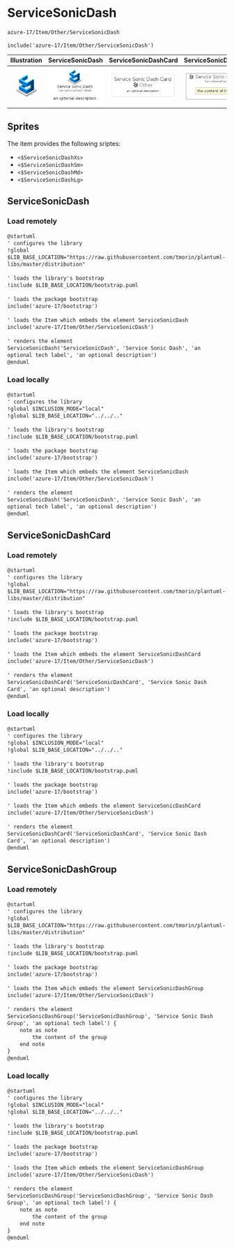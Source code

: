 # ServiceSonicDash


```text
azure-17/Item/Other/ServiceSonicDash
```

```text
include('azure-17/Item/Other/ServiceSonicDash')
```



| Illustration | ServiceSonicDash | ServiceSonicDashCard | ServiceSonicDashGroup |
| :---: | :---: | :---: | :---: |
| ![illustration for Illustration](../../../azure-17/Item/Other/ServiceSonicDash.png) | ![illustration for ServiceSonicDash](../../../azure-17/Item/Other/ServiceSonicDash.Local.png) | ![illustration for ServiceSonicDashCard](../../../azure-17/Item/Other/ServiceSonicDashCard.Local.png) | ![illustration for ServiceSonicDashGroup](../../../azure-17/Item/Other/ServiceSonicDashGroup.Local.png) |



## Sprites
The item provides the following sriptes:

- `<$ServiceSonicDashXs>`
- `<$ServiceSonicDashSm>`
- `<$ServiceSonicDashMd>`
- `<$ServiceSonicDashLg>`





## ServiceSonicDash

### Load remotely
```plantuml
@startuml
' configures the library
!global $LIB_BASE_LOCATION="https://raw.githubusercontent.com/tmorin/plantuml-libs/master/distribution"

' loads the library's bootstrap
!include $LIB_BASE_LOCATION/bootstrap.puml

' loads the package bootstrap
include('azure-17/bootstrap')

' loads the Item which embeds the element ServiceSonicDash
include('azure-17/Item/Other/ServiceSonicDash')

' renders the element
ServiceSonicDash('ServiceSonicDash', 'Service Sonic Dash', 'an optional tech label', 'an optional description')
@enduml
```

### Load locally
```plantuml
@startuml
' configures the library
!global $INCLUSION_MODE="local"
!global $LIB_BASE_LOCATION="../../.."

' loads the library's bootstrap
!include $LIB_BASE_LOCATION/bootstrap.puml

' loads the package bootstrap
include('azure-17/bootstrap')

' loads the Item which embeds the element ServiceSonicDash
include('azure-17/Item/Other/ServiceSonicDash')

' renders the element
ServiceSonicDash('ServiceSonicDash', 'Service Sonic Dash', 'an optional tech label', 'an optional description')
@enduml
```

## ServiceSonicDashCard

### Load remotely
```plantuml
@startuml
' configures the library
!global $LIB_BASE_LOCATION="https://raw.githubusercontent.com/tmorin/plantuml-libs/master/distribution"

' loads the library's bootstrap
!include $LIB_BASE_LOCATION/bootstrap.puml

' loads the package bootstrap
include('azure-17/bootstrap')

' loads the Item which embeds the element ServiceSonicDashCard
include('azure-17/Item/Other/ServiceSonicDash')

' renders the element
ServiceSonicDashCard('ServiceSonicDashCard', 'Service Sonic Dash Card', 'an optional description')
@enduml
```

### Load locally
```plantuml
@startuml
' configures the library
!global $INCLUSION_MODE="local"
!global $LIB_BASE_LOCATION="../../.."

' loads the library's bootstrap
!include $LIB_BASE_LOCATION/bootstrap.puml

' loads the package bootstrap
include('azure-17/bootstrap')

' loads the Item which embeds the element ServiceSonicDashCard
include('azure-17/Item/Other/ServiceSonicDash')

' renders the element
ServiceSonicDashCard('ServiceSonicDashCard', 'Service Sonic Dash Card', 'an optional description')
@enduml
```

## ServiceSonicDashGroup

### Load remotely
```plantuml
@startuml
' configures the library
!global $LIB_BASE_LOCATION="https://raw.githubusercontent.com/tmorin/plantuml-libs/master/distribution"

' loads the library's bootstrap
!include $LIB_BASE_LOCATION/bootstrap.puml

' loads the package bootstrap
include('azure-17/bootstrap')

' loads the Item which embeds the element ServiceSonicDashGroup
include('azure-17/Item/Other/ServiceSonicDash')

' renders the element
ServiceSonicDashGroup('ServiceSonicDashGroup', 'Service Sonic Dash Group', 'an optional tech label') {
    note as note
        the content of the group
    end note
}
@enduml
```

### Load locally
```plantuml
@startuml
' configures the library
!global $INCLUSION_MODE="local"
!global $LIB_BASE_LOCATION="../../.."

' loads the library's bootstrap
!include $LIB_BASE_LOCATION/bootstrap.puml

' loads the package bootstrap
include('azure-17/bootstrap')

' loads the Item which embeds the element ServiceSonicDashGroup
include('azure-17/Item/Other/ServiceSonicDash')

' renders the element
ServiceSonicDashGroup('ServiceSonicDashGroup', 'Service Sonic Dash Group', 'an optional tech label') {
    note as note
        the content of the group
    end note
}
@enduml
```

